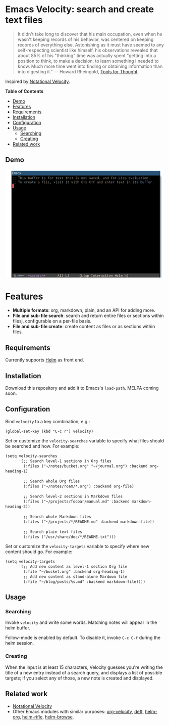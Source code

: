 # Emacs Velocity: search and create text files

> It didn't take long to discover that his main occupation, even when he wasn't keeping records of his behavior, was centered on keeping records of everything else. Astonishing as it must have seemed to any self-respecting scientist like himself, his observations revealed that about 85% of his "thinking" time was actually spent "getting into a position to think, to make a decision, to learn something I needed to know. Much more time went into finding or obtaining information than into digesting it."
> — Howard Rheingold, [Tools for Thought](http://www.rheingold.com/texts/tft/07.html#Chap07)

Inspired by [Notational Velocity](http://notational.net).

<!-- markdown-toc start - Don't edit this section. Run M-x markdown-toc-refresh-toc -->

**Table of Contents**

- [Demo](#demo)
- [Features](#features)
- [Requirements](#requirements)
- [Installation](#installation)
- [Configuration](#configuration)
- [Usage](#usage)
  - [Searching](#searching)
  - [Creating](#creating)
- [Related work](#related-work)

<!-- markdown-toc end -->

## Demo

![](demo.gif)

# Features

- **Multiple formats**: org, markdown, plain, and an API for adding more.
- **File and sub-file search**: search and return entire files or sections within filesj, configurable on a per-file basis.
- **File and sub-file create**: create content as files or as sections within files.

## Requirements

Currently supports [Helm](https://github.com/emacs-helm/helm) as front end.

## Installation

Download this repository and add it to Emacs's `load-path`. MELPA coming soon.

## Configuration

Bind `velocity` to a key combination, e.g.:

```
(global-set-key (kbd "C-c r") velocity)
```

Set or customize the `velocity-searches` variable to specify what files should be searched and how. For example:

```emacs-lisp
(setq velocity-searches
      '(;; Search level-1 sections in Org files
        (:files ("~/notes/bucket.org" "~/journal.org") :backend org-heading-1)

        ;; Search whole Org files
        (:files ("~/notes/roam/*.org") :backend org-file)

        ;; Search level-2 sections in Markdown files
        (:files ("~/projects/foobar/manual.md" :backend markdown-heading-2))

        ;; Search whole Markdown files
        (:files ("~/projects/*/README.md" :backend markdown-file))

        ;; Search plain text files
        (:files ("/usr/share/doc/*/README.txt")))
```

Set or customize the `velocity-targets` variable to specify where new content should go. For example:

```emacs-lisp
(setq velocity-targets
      '(;; Add new content as level-1 section Org file
        (:file "~/bucket.org" :backend org-heading-1)
        ;; Add new content as stand-alone Mardown file
        (:file "~/blog/posts/%s.md" :backend markdown-file))))
```

## Usage

### Searching

Invoke `velocity` and write some words. Matching notes will appear in the helm buffer.

Follow-mode is enabled by default. To disable it, invoke `C-c C-f` during the helm session.

### Creating

When the input is at least 15 characters, Velocity guesses you're writing the title of a new entry instead of a search query, and displays a list of possible targets; if you select any of those, a new note is created and displayed.

## Related work

- [Notational Velocity](http://notational.net/)
- Other Emacs modules with similar purposes: [org-velocity](http://orgmode.org/worg/org-contrib/org-velocity.html), [deft](https://jblevins.org/projects/deft/), [helm-org](https://github.com/emacs-helm/helm/blob/master/helm-org.el), [helm-rifle](https://github.com/alphapapa/helm-org-rifle), [helm-browse](https://github.com/michael-heerdegen/helm-browse).
